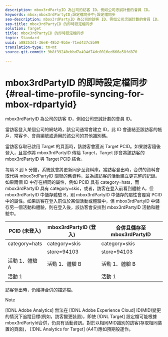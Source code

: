 ```yaml
---
description: mbox3rdPartyID 為公司的訪客 ID，例如公司忠誠計劃的會員 ID。
keywords: mbox;mbox3rdPartyID;設定檔同步中;設定檔同步
seo-description: mbox3rdPartyID 為公司的訪客 ID，例如公司忠誠計劃的會員 ID。
seo-title: mbox3rdPartyID 的即時設定檔同步
solution: Target
title: mbox3rdPartyID 的即時設定檔同步
topic: Standard
uuid: a88353d1-36e8-48b2-9b5e-71ed437c5b99
translation-type: tm+mt
source-git-commit: 9b8f39240cbbd7a494d74dc0016ed666a58fd870

---
```



# mbox3rdPartyID 的即時設定檔同步{#real-time-profile-syncing-for-mbox-rdpartyid}

mbox3rdPartyID 為公司的訪客 ID，例如公司忠誠計劃的會員 ID。

當訪客登入某個公司的網站時，該公司通常會建立 ID，此 ID 會連結至該訪客的帳戶、常客卡、會員編號或適用於該公司的其他識別碼。

當訪客存取已啟用 Target 的頁面時，該訪客會獲派 Target PCID。如果訪客隨後登入，且實作將 mbox3rdPartyID 傳給 Target，Target 即會將該訪客的 mbox3rdPartyID 與 Target PCID 結合。

每隔 3 到 5 分鐘，系統就會將更新同步至資料庫。當訪客登出時，合併的資料會取代與 mbox3rdPartyID 關聯的舊資料，並為該訪客的活動建立更完整的記錄。如果兩個 ID 中存在相同的屬性，例如 PCID 具有 category=hats，而 mbox3rdPartyID 具有 category=skis，或者，訪客在登入前看到體驗 A，但 mbox3rdPartyID 中儲存體驗 B，則 mbox3rdPartyID 中儲存的屬性會覆寫 PCID 中的屬性。如果訪客在登入前位於某個活動或體驗中，但 mbox3rdPartyID 中儲存另一個活動和體驗，則在登入後，該訪客會安排到 mbox3rdPartyID 活動和體驗中。

| PCID (未登入) | mbox3rdPartyID (登入) | 合併且儲存至 mbox3rdPartyID |
|---|---|---|
| category=hats | category=skis | category=skis |
|  | store=94103 | store=94103 |
| 活動 1、體驗 A | 活動 1、體驗 B | 活動 1、體驗 B |
| 活動 1 |  | 活動 1 |

訪客登出時，仍維持合併的描述檔。

>[!NOTE]
>
>[!DNL Adobe Analytics] 無法在 [!DNL Adobe Experience Cloud] ID(MID)變更的情況下追蹤目標(例如，訪客變更裝置)，即使 [!DNL Target] 設定檔可能根據mbox3rdPartyId合併，仍具有活動資訊。對於以相同MID識別的訪客(存取相同裝置的頁面)， [!DNL Analytics for Target] (A4T)應如預期般運作。
